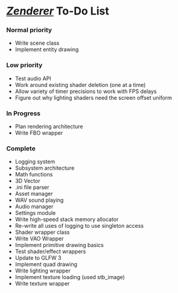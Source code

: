 *[Zenderer](https://github.com/Ruskiy69/IronClad)* To-Do List
=====================

### Normal priority
* Write scene class
* Implement entity drawing

### Low priority
* Test audio API
* Work around existing shader deletion (one at a time)
* Allow variety of timer precisions to work with FPS delays
* Figure out why lighting shaders need the screen offset uniform

### In Progress
* Plan rendering architecture
* Write FBO wrapper

### Complete
* Logging system
* Subsystem architecture
* Math functions
* 3D Vector
* .ini file parser
* Asset manager
* WAV sound playing
* Audio manager
* Settings module
* Write high-speed stack memory allocator
* Re-write all uses of logging to use singleton access
* Shader wrapper class
* Write VAO Wrapper
* Implement primitive drawing basics
* Test shader/effect wrappers
* Update to GLFW 3
* Implement quad drawing
* Write lighting wrapper
* Implement texture loading (used stb_image)
* Write texture wrapper
